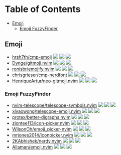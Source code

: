 # Table of Contents

<!-- toc -->

- [Emoji](#emoji)
  * [Emoji FuzzyFinder](#emoji-fuzzyfinder)

<!-- tocstop -->

## Emoji

- [hrsh7th/cmp-emoji](https://github.com/hrsh7th/cmp-emoji) ![](https://img.shields.io/github/stars/hrsh7th/cmp-emoji) ![](https://img.shields.io/github/last-commit/hrsh7th/cmp-emoji) ![](https://img.shields.io/github/commit-activity/y/hrsh7th/cmp-emoji)
- [Dynge/gitmoji.nvim](https://github.com/Dynge/gitmoji.nvim) ![](https://img.shields.io/github/stars/Dynge/gitmoji.nvim) ![](https://img.shields.io/github/last-commit/Dynge/gitmoji.nvim) ![](https://img.shields.io/github/commit-activity/y/Dynge/gitmoji.nvim)
- [ronisbr/emojify.nvim](https://github.com/ronisbr/emojify.nvim) ![](https://img.shields.io/github/stars/ronisbr/emojify.nvim) ![](https://img.shields.io/github/last-commit/ronisbr/emojify.nvim) ![](https://img.shields.io/github/commit-activity/y/ronisbr/emojify.nvim)
- [chrisgrieser/cmp-nerdfont](https://github.com/chrisgrieser/cmp-nerdfont) ![](https://img.shields.io/github/stars/chrisgrieser/cmp-nerdfont) ![](https://img.shields.io/github/last-commit/chrisgrieser/cmp-nerdfont) ![](https://img.shields.io/github/commit-activity/y/chrisgrieser/cmp-nerdfont)
- [HenriqueArtur/neo-gitmoji.nvim](https://github.com/HenriqueArtur/neo-gitmoji.nvim) ![](https://img.shields.io/github/stars/HenriqueArtur/neo-gitmoji.nvim) ![](https://img.shields.io/github/last-commit/HenriqueArtur/neo-gitmoji.nvim) ![](https://img.shields.io/github/commit-activity/y/HenriqueArtur/neo-gitmoji.nvim)

### Emoji FuzzyFinder

- [nvim-telescope/telescope-symbols.nvim](https://github.com/nvim-telescope/telescope-symbols.nvim) ![](https://img.shields.io/github/stars/nvim-telescope/telescope-symbols.nvim) ![](https://img.shields.io/github/last-commit/nvim-telescope/telescope-symbols.nvim) ![](https://img.shields.io/github/commit-activity/y/nvim-telescope/telescope-symbols.nvim)
- [xiyaowong/telescope-emoji.nvim](https://github.com/xiyaowong/telescope-emoji.nvim) ![](https://img.shields.io/github/stars/xiyaowong/telescope-emoji.nvim) ![](https://img.shields.io/github/last-commit/xiyaowong/telescope-emoji.nvim) ![](https://img.shields.io/github/commit-activity/y/xiyaowong/telescope-emoji.nvim)
- [protex/better-digraphs.nvim](https://github.com/protex/better-digraphs.nvim) ![](https://img.shields.io/github/stars/protex/better-digraphs.nvim) ![](https://img.shields.io/github/last-commit/protex/better-digraphs.nvim) ![](https://img.shields.io/github/commit-activity/y/protex/better-digraphs.nvim)
- [ziontee113/icon-picker.nvim](https://github.com/ziontee113/icon-picker.nvim) ![](https://img.shields.io/github/stars/ziontee113/icon-picker.nvim) ![](https://img.shields.io/github/last-commit/ziontee113/icon-picker.nvim) ![](https://img.shields.io/github/commit-activity/y/ziontee113/icon-picker.nvim)
- [WilsonOh/emoji_picker-nvim](https://github.com/WilsonOh/emoji_picker-nvim) ![](https://img.shields.io/github/stars/WilsonOh/emoji_picker-nvim) ![](https://img.shields.io/github/last-commit/WilsonOh/emoji_picker-nvim) ![](https://img.shields.io/github/commit-activity/y/WilsonOh/emoji_picker-nvim)
- [mrjones2014/iconpicker.nvim](https://github.com/mrjones2014/iconpicker.nvim) ![](https://img.shields.io/github/stars/mrjones2014/iconpicker.nvim) ![](https://img.shields.io/github/last-commit/mrjones2014/iconpicker.nvim) ![](https://img.shields.io/github/commit-activity/y/mrjones2014/iconpicker.nvim)
- [2KAbhishek/nerdy.nvim](https://github.com/2KAbhishek/nerdy.nvim) ![](https://img.shields.io/github/stars/2KAbhishek/nerdy.nvim) ![](https://img.shields.io/github/last-commit/2KAbhishek/nerdy.nvim) ![](https://img.shields.io/github/commit-activity/y/2KAbhishek/nerdy.nvim)
- [Allaman/emoji.nvim](https://github.com/Allaman/emoji.nvim) ![](https://img.shields.io/github/stars/Allaman/emoji.nvim) ![](https://img.shields.io/github/last-commit/Allaman/emoji.nvim) ![](https://img.shields.io/github/commit-activity/y/Allaman/emoji.nvim)
